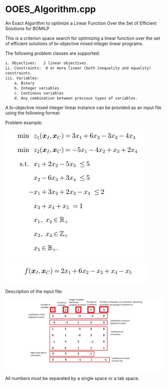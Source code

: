 # OOES_Algorithm.cpp
An Exact Algorithm to optimize a Linear Function Over the Set of Efficient Solutions for BOMILP

This is a criterion space search for optimizing a linear function over the set of efficient solutions of bi-objective mixed integer linear programs.

The following problem classes are supported:

    i. Objectives:   2 linear objectives.
    ii. Constraints:  0 or more linear (both inequality and equality) constraints.
    iii. Variables:
        a. Binary
        b. Integer variables
        c. Continous variables
        d. Any combination between previous types of variables.

A bi-objective mixed integer linear instance can be provided as an input file using the following format:

Problem example:

![Images](/Images/Example.jpg)
![Images](/Images/Obj_fun_example.jpg)

Description of the input file:

![Images](/Images/Input%20File.jpg)

All numbers must be separated by a single space or a tab space.
